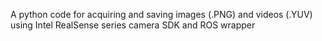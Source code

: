 A python code for acquiring and saving images (.PNG) and videos (.YUV) using Intel RealSense series camera SDK and ROS wrapper
